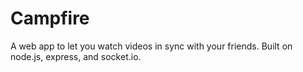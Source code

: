 Campfire
========

A web app to let you watch videos in sync with your friends. Built on node.js,
express, and socket.io.
